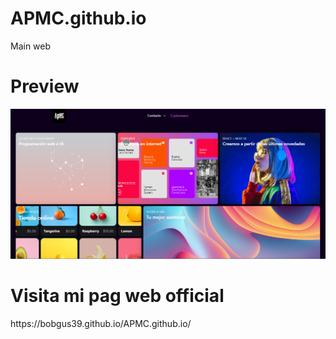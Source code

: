 # APMC.github.io

Main web

# Preview

<img src='./src/img/preview.png' alt='preview'>

# Visita mi pag web official

<link href='https://bobgus39.github.io/APMC.github.io/'>https://bobgus39.github.io/APMC.github.io/</link>
